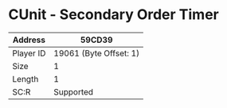 
#  CUnit - Secondary Order Timer
Address   | 59CD39
----------|-------------
Player ID | 19061 (Byte Offset: 1)
Size 	  | 1
Length 	  | 1
SC:R      | Supported



